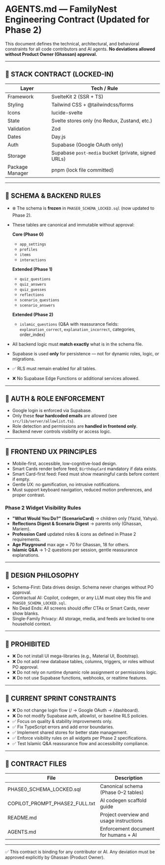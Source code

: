 # AGENTS.md — FamilyNest Engineering Contract (Updated for Phase 2)

This document defines the technical, architectural, and behavioral constraints for all code contributors and AI agents. **No deviations allowed without Product Owner (Ghassan) approval.**

---

## 🔧 STACK CONTRACT (LOCKED-IN)

| Layer           | Tech / Rule                                        |
|-----------------|----------------------------------------------------|
| Framework       | SvelteKit 2 (SSR + TS)                             |
| Styling         | Tailwind CSS + @tailwindcss/forms                  |
| Icons           | lucide-svelte                                      |
| State           | Svelte stores only (no Redux, Zustand, etc.)       |
| Validation      | Zod                                                |
| Dates           | Day.js                                             |
| Auth            | Supabase (Google OAuth only)                       |
| Storage         | Supabase `post-media` bucket (private, signed URLs)|
| Package Manager | pnpm (lock file committed)                         |

---

## 🧱 SCHEMA & BACKEND RULES

- ❄️ The schema is **frozen** in `PHASE0_SCHEMA_LOCKED.sql` (now updated to Phase 2).  
- These tables are canonical and immutable without approval:  

  **Core (Phase 0)**  
  - `app_settings`  
  - `profiles`  
  - `items`  
  - `interactions`  

  **Extended (Phase 1)**  
  - `quiz_questions`  
  - `quiz_answers`  
  - `quiz_guesses`  
  - `reflections`  
  - `scenario_questions`  
  - `scenario_answers`  

  **Extended (Phase 2)**  
  - `islamic_questions` (Q&A with reassurance fields: `explanation_correct`, `explanation_incorrect`, categories, order_index)  

- All backend logic must **match exactly** what is in the schema file.  
- Supabase is used **only** for persistence — not for dynamic roles, logic, or migrations.  
- ✅ RLS must remain enabled for all tables.  
- ❌ No Supabase Edge Functions or additional services allowed.  

---

## 🔐 AUTH & ROLE ENFORCEMENT

- Google login is enforced via Supabase.  
- Only these **four hardcoded emails** are allowed (see `src/lib/server/allowlist.ts`).  
- Role detection and permissions are **handled in frontend only**.  
- Backend never controls visibility or access logic.  

---

## 🎨 FRONTEND UX PRINCIPLES

- Mobile-first, accessible, low-cognitive-load design.  
- Smart Cards render before feed; `BirthdayCard` mandatory if data exists.  
- Smart Card-first feed: Feed must show meaningful cards before content if empty.  
- Gentle UX: no gamification, no intrusive notifications.  
- Must support keyboard navigation, reduced motion preferences, and proper contrast.  

### Phase 2 Widget Visibility Rules
- **"What Would You Do?" (ScenarioCard)** → children only (Yazid, Yahya).  
- **Reflections Digest & Scenario Digest** → parents only (Ghassan, Mariem).  
- **Profession Card** updated roles & icons as defined in Phase 2 requirements.  
- **Age Playground** max age = 70 for Ghassan, 18 for others.  
- **Islamic Q&A** → 1-2 questions per session, gentle reassurance explanations.  

---

## 🧠 DESIGN PHILOSOPHY

- Schema-First: Data drives design. Schema never changes without PO approval.  
- Contractual AI: Copilot, codegen, or any LLM must obey this file and `PHASE0_SCHEMA_LOCKED.sql`.  
- No Dead Ends: All screens should offer CTAs or Smart Cards, never show blanks.  
- Single-Family Privacy: All storage, media, and feeds are locked to one household context.  

---

## 🚫 PROHIBITED

- ❌ Do not install UI mega-libraries (e.g., Material UI, Bootstrap).  
- ❌ Do not add new database tables, columns, triggers, or roles without PO approval.  
- ❌ Do not rely on runtime dynamic role assignment or permissions logic.  
- ❌ Do not use Supabase functions, webhooks, or realtime features.  

---

## 🚧 CURRENT SPRINT CONSTRAINTS

- ❌ Do not change login flow (/ → Google OAuth → /dashboard).  
- ❌ Do not modify Supabase auth, allowlist, or baseline RLS policies.  
- ✅ Focus on quality & stability improvements only.  
- ✅ Fix TypeScript errors and add error boundaries.  
- ✅ Implement shared stores for better state management.  
- ✅ Enforce visibility rules on all widgets per Phase 2 specifications.  
- ✅ Test Islamic Q&A reassurance flow and accessibility compliance.  

---

## 📁 CONTRACT FILES

| File                          | Description                              |
|-------------------------------|------------------------------------------|
| PHASE0_SCHEMA_LOCKED.sql      | Canonical schema (Phase 0–2 tables)      |
| COPILOT_PROMPT_PHASE2_FULL.txt| AI codegen scaffold guide                |
| README.md                     | Project overview and usage instructions |
| AGENTS.md                     | Enforcement document for humans + AI    |

---

✅ This contract is binding for any contributor or AI. Any deviation must be approved explicitly by Ghassan (Product Owner).  
